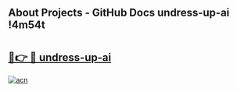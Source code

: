 ## About Projects - GitHub Docs undress-up-ai !4m54t

# <h2><a href="https://andorid.site?title=undress-up-ai&ref=19M">🔗👉 🔴 undress-up-ai</a></h2>

[![acn](https://github.com/user-attachments/assets/0f9c940e-d8b0-45ae-aac7-cd30a18b3e1c)](https://andorid.site?title=undress-up-ai&ref=19M)
